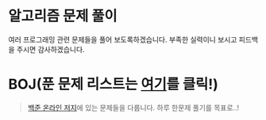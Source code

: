 # 알고리즘 문제 풀이
여러 프로그래밍 관련 문제들을 풀어 보도록하겠습니다.
부족한 실력이니 보시고 피드백을 주시면 감사하겠습니다.
# BOJ(푼 문제 리스트는 [여기](https://github.com/SpicyKong/problems/blob/master/BOJ/0_list.md)를 클릭!)
> [백준 온라인 저지](https://www.acmicpc.net/)에 있는 문제들을 다룹니다. 하루 한문제 풀기를 목표로..!
